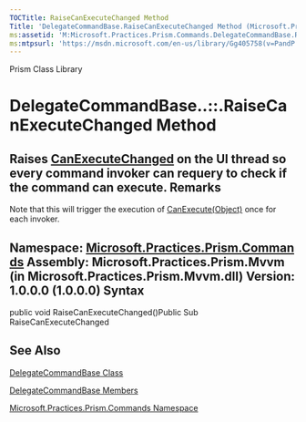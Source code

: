 ```yaml
---
TOCTitle: RaiseCanExecuteChanged Method
Title: 'DelegateCommandBase.RaiseCanExecuteChanged Method (Microsoft.Practices.Prism.Commands)'
ms:assetid: 'M:Microsoft.Practices.Prism.Commands.DelegateCommandBase.RaiseCanExecuteChanged'
ms:mtpsurl: 'https://msdn.microsoft.com/en-us/library/Gg405758(v=PandP.50)'
---
```


Prism Class Library

DelegateCommandBase..::.RaiseCanExecuteChanged Method
=====================================================

Raises [CanExecuteChanged](https://msdn.microsoft.com/e:microsoft.practices.prism.commands.delegatecommandbase.canexecutechanged) on the UI thread so every command invoker can requery to check if the command can execute.
Remarks
-------

<span id="remarksToggle"></span>Note that this will trigger the execution of [CanExecute(Object)](https://msdn.microsoft.com/m:microsoft.practices.prism.commands.delegatecommandbase.canexecute(system.object)) once for each invoker.

**Namespace:** [Microsoft.Practices.Prism.Commands](https://msdn.microsoft.com/n:microsoft.practices.prism.commands)
**Assembly:** Microsoft.Practices.Prism.Mvvm (in Microsoft.Practices.Prism.Mvvm.dll) Version: 1.0.0.0 (1.0.0.0)
Syntax
------

<span id="syntaxToggle"></span>public void RaiseCanExecuteChanged()Public Sub RaiseCanExecuteChanged

See Also
--------

<span id="seeAlsoToggle"></span>
[DelegateCommandBase Class](https://msdn.microsoft.com/t:microsoft.practices.prism.commands.delegatecommandbase)

[DelegateCommandBase Members](https://msdn.microsoft.com/allmembers.t:microsoft.practices.prism.commands.delegatecommandbase)

[Microsoft.Practices.Prism.Commands Namespace](https://msdn.microsoft.com/n:microsoft.practices.prism.commands)
